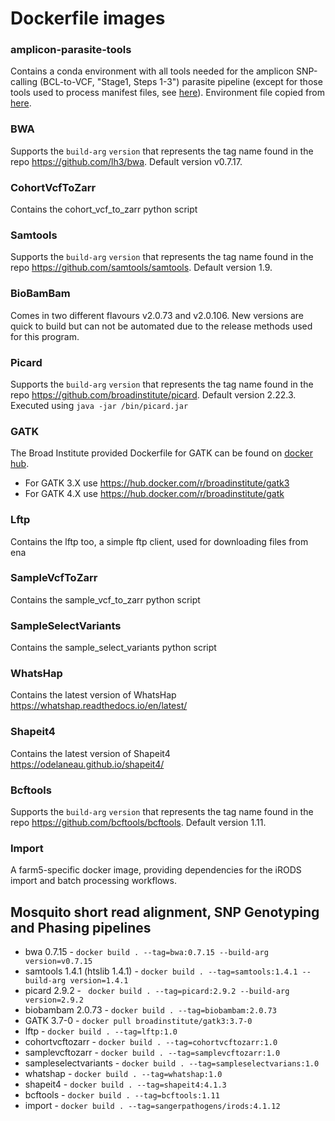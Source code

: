 
# Dockerfile images

### amplicon-parasite-tools
Contains a conda environment with all tools needed for the amplicon SNP-calling (BCL-to-VCF, "Stage1, Steps 1-3") parasite pipeline
(except for those tools used to process manifest files, see [here](https://gitlab.com/malariagen-aspis/aspis-pipeline/-/blob/e8b35283ad70c41b4d0c9c9a3a660e31fff4431b/Docker/ManifestTools/Dockerfile)).
Environment file copied from [here](https://gitlab.com/malariagen-aspis/aspis-pipeline/-/blob/e8b35283ad70c41b4d0c9c9a3a660e31fff4431b/Stage1-Pipeline/conda/pipe-tools.txt).

### BWA
Supports the `build-arg` `version` that represents the tag name found in the repo
https://github.com/lh3/bwa. Default version v0.7.17.

### CohortVcfToZarr
Contains the cohort_vcf_to_zarr python script

### Samtools
Supports the `build-arg` `version` that represents the tag name found in the repo
https://github.com/samtools/samtools. Default version 1.9.

### BioBamBam
Comes in two different flavours v2.0.73 and v2.0.106. New versions are quick to build but can not be automated due to the release methods used for this program.

### Picard
Supports the `build-arg` `version` that represents the tag name found in the repo
https://github.com/broadinstitute/picard. Default version 2.22.3. Executed using `java -jar /bin/picard.jar`

### GATK
The Broad Institute provided Dockerfile for GATK can be found on [docker hub](https://hub.docker.com).
- For GATK 3.X use https://hub.docker.com/r/broadinstitute/gatk3
- For GATK 4.X use https://hub.docker.com/r/broadinstitute/gatk

### Lftp
Contains the lftp too, a simple ftp client, used for downloading files from ena

### SampleVcfToZarr
Contains the sample_vcf_to_zarr python script

### SampleSelectVariants
Contains the sample_select_variants python script

### WhatsHap
Contains the latest version of WhatsHap https://whatshap.readthedocs.io/en/latest/

### Shapeit4
Contains the latest version of Shapeit4 https://odelaneau.github.io/shapeit4/

### Bcftools
Supports the `build-arg` `version` that represents the tag name found in the repo
https://github.com/bcftools/bcftools. Default version 1.11.

### Import
A farm5-specific docker image, providing dependencies for the iRODS import and batch processing workflows.

## Mosquito short read alignment, SNP Genotyping and Phasing pipelines

- bwa 0.7.15 - `docker build . --tag=bwa:0.7.15 --build-arg version=v0.7.15`
- samtools 1.4.1 (htslib 1.4.1) - `docker build . --tag=samtools:1.4.1 --build-arg version=1.4.1`
- picard 2.9.2 - ` docker build . --tag=picard:2.9.2 --build-arg version=2.9.2`
- biobambam 2.0.73 - `docker build . --tag=biobambam:2.0.73`
- GATK 3.7-0 - `docker pull broadinstitute/gatk3:3.7-0`
- lftp - `docker build . --tag=lftp:1.0`
- cohortvcftozarr - `docker build . --tag=cohortvcftozarr:1.0`
- samplevcftozarr - `docker build . --tag=samplevcftozarr:1.0`
- sampleselectvariants - `docker build . --tag=sampleselectvarians:1.0`
- whatshap - `docker build . --tag=whatshap:1.0`
- shapeit4 - `docker build . --tag=shapeit4:4.1.3`
- bcftools - `docker build . --tag=bcftools:1.11`
- import - `docker build . --tag=sangerpathogens/irods:4.1.12`

